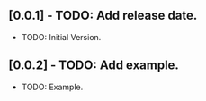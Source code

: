 ## [0.0.1] - TODO: Add release date.

* TODO: Initial Version.

## [0.0.2] - TODO: Add example.

* TODO: Example.

